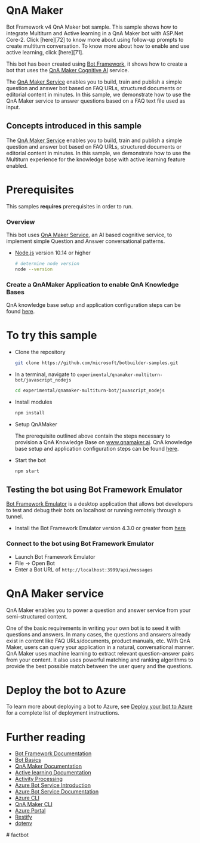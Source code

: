 ﻿# QnA Maker

Bot Framework v4 QnA Maker bot sample. This sample shows how to integrate Multiturn and Active learning in a QnA Maker bot with ASP.Net Core-2. Click [here][72] to know more about using follow-up prompts to create multiturn conversation. To know more about how to enable and use active learning, click [here][71].

This bot has been created using [Bot Framework](https://dev.botframework.com), it shows how to create a bot that uses the [QnA Maker Cognitive AI](https://www.qnamaker.ai) service.

The [QnA Maker Service](https://www.qnamaker.ai) enables you to build, train and publish a simple question and answer bot based on FAQ URLs, structured documents or editorial content in minutes. In this sample, we demonstrate how to use the QnA Maker service to answer questions based on a FAQ text file used as input.

## Concepts introduced in this sample
The [QnA Maker Service][19] enables you to build, train and publish a simple question and answer bot based on FAQ URLs, structured documents or editorial content in minutes.
In this sample, we demonstrate how to use the Multiturn experience for the knowledge base with active learning feature enabled.

# Prerequisites

This samples **requires** prerequisites in order to run.

### Overview

This bot uses [QnA Maker Service](https://www.qnamaker.ai), an AI based cognitive service, to implement simple Question and Answer conversational patterns.

- [Node.js](https://nodejs.org) version 10.14 or higher

    ```bash
    # determine node version
    node --version
    ```

### Create a QnAMaker Application to enable QnA Knowledge Bases

QnA knowledge base setup and application configuration steps can be found [here](https://aka.ms/qna-instructions).

# To try this sample
- Clone the repository
    ```bash
    git clone https://github.com/microsoft/botbuilder-samples.git
    ```
- In a terminal, navigate to `experimental/qnamaker-multiturn-bot/javascript_nodejs`
    ```bash
    cd experimental/qnamaker-multiturn-bot/javascript_nodejs
    ```
- Install modules
    ```bash
    npm install
    ```
- Setup QnAMaker

    The prerequisite outlined above contain the steps necessary to provision a QnA Knowledge Base on www.qnamaker.ai. QnA knowledge base setup and application configuration steps can be found [here](https://aka.ms/qna-instructions).

- Start the bot
    ```bash
    npm start
    ```

## Testing the bot using Bot Framework Emulator

[Bot Framework Emulator](https://github.com/microsoft/botframework-emulator) is a desktop application that allows bot developers to test and debug their bots on localhost or running remotely through a tunnel.

- Install the Bot Framework Emulator version 4.3.0 or greater from [here](https://github.com/Microsoft/BotFramework-Emulator/releases)

### Connect to the bot using Bot Framework Emulator

- Launch Bot Framework Emulator
- File -> Open Bot
- Enter a Bot URL of `http://localhost:3999/api/messages`

# QnA Maker service
QnA Maker enables you to power a question and answer service from your semi-structured content.

One of the basic requirements in writing your own bot is to seed it with questions and answers. In many cases, the questions and answers already exist in content like FAQ URLs/documents, product manuals, etc. With QnA Maker, users can query your application in a natural, conversational manner. QnA Maker uses machine learning to extract relevant question-answer pairs from your content. It also uses powerful matching and ranking algorithms to provide the best possible match between the user query and the questions.

# Deploy the bot to Azure
To learn more about deploying a bot to Azure, see [Deploy your bot to Azure][40] for a complete list of deployment instructions.

# Further reading
- [Bot Framework Documentation][20]
- [Bot Basics][32]
- [QnA Maker Documentation][23]
- [Active learning Documentation][50]
- [Activity Processing][25]
- [Azure Bot Service Introduction][21]
- [Azure Bot Service Documentation][22]
- [Azure CLI][7]
- [QnA Maker CLI][24]
- [Azure Portal][10]
- [Restify][30]
- [dotenv][31]

[1]: https://dev.botframework.com
[4]: https://nodejs.org
[5]: https://github.com/microsoft/botframework-emulator
[6]: https://github.com/Microsoft/BotFramework-Emulator/releases
[7]: https://docs.microsoft.com/en-us/cli/azure/?view=azure-cli-latest
[8]: https://docs.microsoft.com/en-us/cli/azure/install-azure-cli?view=azure-cli-latest
[9]: https://github.com/Microsoft/botbuilder-tools/tree/master/packages/MSBot
[10]: https://portal.azure.com
[19]: https://www.qnamaker.ai
[20]: https://docs.botframework.com
[21]: https://docs.microsoft.com/en-us/azure/bot-service/bot-service-overview-introduction?view=azure-bot-service-4.0
[22]: https://docs.microsoft.com/en-us/azure/bot-service/?view=azure-bot-service-4.0
[23]: https://docs.microsoft.com/en-us/azure/cognitive-services/qnamaker/overview/overview
[24]: https://github.com/Microsoft/botbuilder-tools/tree/master/packages/QnAMaker
[25]: https://docs.microsoft.com/en-us/azure/bot-service/bot-builder-concept-activity-processing?view=azure-bot-service-4.0
[30]: https://www.npmjs.com/package/restify
[31]: https://www.npmjs.com/package/dotenv
[32]: https://docs.microsoft.com/en-us/azure/bot-service/bot-builder-basics?view=azure-bot-service-4.0
[40]: https://aka.ms/azuredeployment
[50]: https://docs.microsoft.com/en-us/azure/cognitive-services/qnamaker/how-to/improve-knowledge-base
[51]: https://docs.microsoft.com/en-us/azure/cognitive-services/qnamaker/how-to/multiturn-conversation
#   f a c t b o t  
 